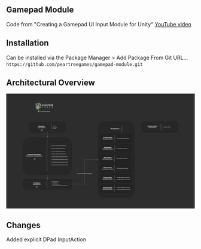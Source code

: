 ## Gamepad Module
Code from "Creating a Gamepad UI Input Module for Unity" [YouTube video](https://youtu.be/Uk_zrgHZjx8)

## Installation

Can be installed via the Package Manager > Add Package From Git URL...
`https://github.com/peartreegames/gamepad-module.git`

## Architectural Overview
![Architecture](./Documentation/Architecture.png)

## Changes

Added explicit DPad InputAction
